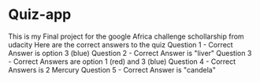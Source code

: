 # Quiz-app
This is my Final project for the google Africa challenge schollarship from udacity
Here are the correct answers to the quiz
Question 1 - Correct Answer is option 3 (blue)
Question 2 - Correct Answer is "liver"
Question 3 - Correct Answers are option 1 (red) and 3 (blue)
Question 4 - Correct Answers is 2 Mercury
Question 5 - Correct Answer is "candela"
